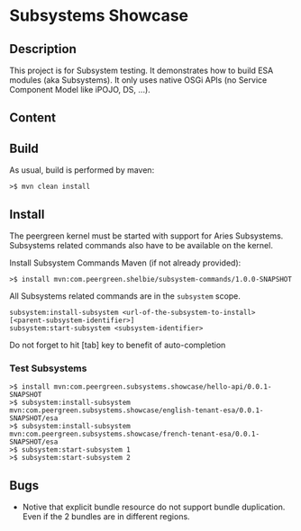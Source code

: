 # Subsystems Showcase

## Description

This project is for Subsystem testing. It demonstrates how to build ESA modules (aka Subsystems).
It only uses native OSGi APIs (no Service Component Model like iPOJO, DS, ...).

## Content

## Build

As usual, build is performed by maven:

    >$ mvn clean install

## Install

The peergreen kernel must be started with support for Aries Subsystems. Subsystems related commands
also have to be available on the kernel.

Install Subsystem Commands Maven (if not already provided):

    >$ install mvn:com.peergreen.shelbie/subsystem-commands/1.0.0-SNAPSHOT

All Subsystems related commands are in the `subsystem` scope.

    subsystem:install-subsystem <url-of-the-subsystem-to-install> [<parent-subsystem-identifier>]
    subsystem:start-subsystem <subsystem-identifier>

Do not forget to hit [tab] key to benefit of auto-completion

### Test Subsystems

    >$ install mvn:com.peergreen.subsystems.showcase/hello-api/0.0.1-SNAPSHOT
    >$ subsystem:install-subsystem mvn:com.peergreen.subsystems.showcase/english-tenant-esa/0.0.1-SNAPSHOT/esa
    >$ subsystem:install-subsystem mvn:com.peergreen.subsystems.showcase/french-tenant-esa/0.0.1-SNAPSHOT/esa
    >$ subsystem:start-subsystem 1
    >$ subsystem:start-subsystem 2

## Bugs

* Notive that explicit bundle resource do not support bundle duplication. Even if the 2 bundles are in different regions.

